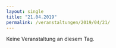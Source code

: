 ```yaml
---
layout: single
title: "21.04.2019"
permalink: /veranstaltungen/2019/04/21/
---
```


Keine Veranstaltung an diesem Tag.

